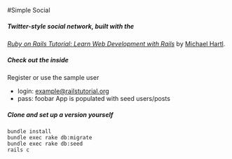 #Simple Social
##### Twitter-style social network, built with the
[*Ruby on Rails Tutorial:
Learn Web Development with Rails*](http://www.railstutorial.org/)
by [Michael Hartl](http://www.michaelhartl.com/).

##### Check out the inside
Register or use the sample user
  * login: example@railstutorial.org
  * pass: foobar
App is populated with seed users/posts

##### Clone and set up a version yourself
```
bundle install
bundle exec rake db:migrate
bundle exec rake db:seed
rails c
```